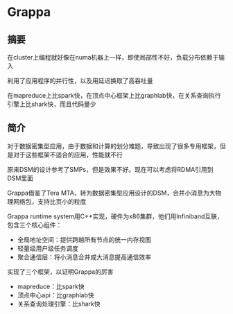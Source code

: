 # Grappa

## 摘要

在cluster上编程就好像在numa机器上一样，即使局部性不好，负载分布依赖于输入

利用了应用程序的并行性，以及用延迟换取了高吞吐量

在mapreduce上比spark快，在顶点中心框架上比graphlab快，在关系查询执行引擎上比shark快，而且代码量少

## 简介

对于数据密集型应用，由于数据和计算的划分难题，导致出现了很多专用框架，但是对于这些框架不适合的应用，性能就不行

原来DSM的设计参考了SMPs，但是效果不好。现在可以考虑将RDMA引用到DSM里面

Grappa借鉴了Tera MTA，转为数据密集型应用设计的DSM，合并小消息为大物理网络包，支持比页小的粒度

Grappa runtime system用C++实现，硬件为x86集群，他们用Infiniband互联，包含三个核心组件：

* 全局地址空间：提供跨越所有节点的统一内存视图
* 轻量级用户级任务调度
* 聚合通信层：将小消息合并成大消息提高通信效率

实现了三个框架，以证明Grappa的厉害

* mapreduce：比spark快
* 顶点中心api：比graphlab快
* 关系查询处理引擎：比shark快
